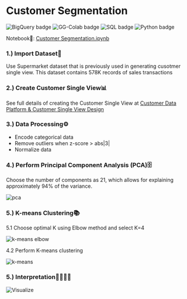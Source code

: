 # Customer Segmentation
![BigQuery badge](https://img.shields.io/badge/-BigQuery-blue.svg) 
![GG-Colab badge](https://img.shields.io/badge/-Google--Colab-blue.svg)
![SQL badge](https://img.shields.io/badge/-SQL-green.svg)
![Python badge](https://img.shields.io/badge/-Python-green.svg)

Notebook:open_book:: [Customer Segmentation.ipynb]()

### 1.) Import Dataset:open_file_folder:
Use Supermarket dataset that is previously used in generating cusotmer single view. This dataset contains 578K records of sales transactions

### 2.) Create Customer Single View:bar_chart:
See full details of creating the Customer Single View at [Customer Data Platform & Customer Single View Design](https://github.com/JamjureeK/MADT8101-Customer-Analytics/tree/41d322e452e9e9e00917b749b96a06de5ac8d5f5/%2301%20Customer%20Data%20Platfrom%20%26%20Customer%20Single%20View%20Design)

### 3.) Data Processing:gear:
- Encode categorical data
- Remove outliers when z-score > abs|3|
- Normalize data

### 4.) Perform Principal Component Analysis (PCA):file_cabinet:
Choose the number of components as 21, which allows for explaining approximately 94% of the variance.

![pca](https://github.com/JamjureeK/MADT8101-Customer-Analytics/assets/142724038/33d87561-ef42-411b-a2be-5bcd9c4cf32d)

### 5.) K-means Clustering:books:
5.1 Choose optimal K using Elbow method and select K=4

![k-means elbow](https://github.com/JamjureeK/MADT8101-Customer-Analytics/assets/142724038/ce243f0f-fbc3-42d8-96ce-7640a19b37d3)

4.2 Perform K-means clustering

![k-means](https://github.com/JamjureeK/MADT8101-Customer-Analytics/assets/142724038/f7808ae8-1337-41b2-a4d0-7992ddc286b0)

### 5.) Interpretation:family_man_woman_girl_boy:

![Visualize](https://github.com/JamjureeK/MADT8101-Customer-Analytics/assets/142724038/70c4aba8-725c-42a0-87cb-7196177d3b17)

